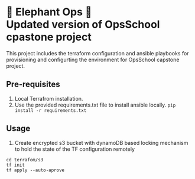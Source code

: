 # 🐘 Elephant Ops 🐘 <br>Updated version of OpsSchool cpastone project
This project includes the terraform configuration and ansible playbooks for provisioning and configurting the environment for OpsSchool capstone project. 


## Pre-requisites
1. Local Terrafrom  installation.
2. Use the provided requirements.txt file to install ansible locally. 
`pip install -r requirements.txt`


## Usage
1. Create encrypted s3 bucket with dynamoDB based locking mechanism to hold the state of the TF configuration remotely 
```
cd terrafom/s3
tf init
tf apply --auto-aprove
```